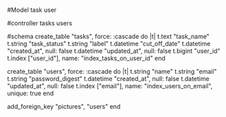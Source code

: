 #Model
task
user

#controller
tasks
users

#schema 
create_table "tasks", force: :cascade do |t|
  t.text "task_name"
  t.string "task_status"
  t.string "label"
  t.datetime "cut_off_date"
  t.datetime "created_at", null: false
  t.datetime "updated_at", null: false
  t.bigint "user_id"
  t.index ["user_id"], name: "index_tasks_on_user_id"
end

create_table "users", force: :cascade do |t|
  t.string "name"
  t.string "email"
  t.string "password_digest"
  t.datetime "created_at", null: false
  t.datetime "updated_at", null: false
  t.index ["email"], name: "index_users_on_email", unique: true
end

add_foreign_key "pictures", "users"
end
